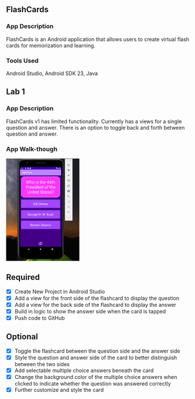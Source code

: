## FlashCards

### App Description
FlashCards is an Android application that allows users to create virtual flash cards for memorization and learning.

### Tools Used
Android Studio, Android SDK 23, Java

## Lab 1

### App Description
FlashCards v1 has limited functionality. Currently has a views for a single question and answer. There is an option to toggle back and forth between question and answer.

### App Walk-though

<img src="lab1-v2.gif" width=200><br>

## Required
- [x] Create New Project in Android Studio
- [x] Add a view for the front side of the flashcard to display the question
- [x] Add a view for the back side of the flashcard to display the answer
- [x] Build in logic to show the answer side when the card is tapped
- [x] Push code to GitHub
## Optional
- [x] Toggle the flashcard between the question side and the answer side
- [x] Style the question and answer side of the card to better distinguish between the two sides
- [x] Add selectable multiple choice answers beneath the card
- [x] Change the background color of the multiple choice answers when clicked to indicate whether the question was answered correctly
- [x] Further customize and style the card
